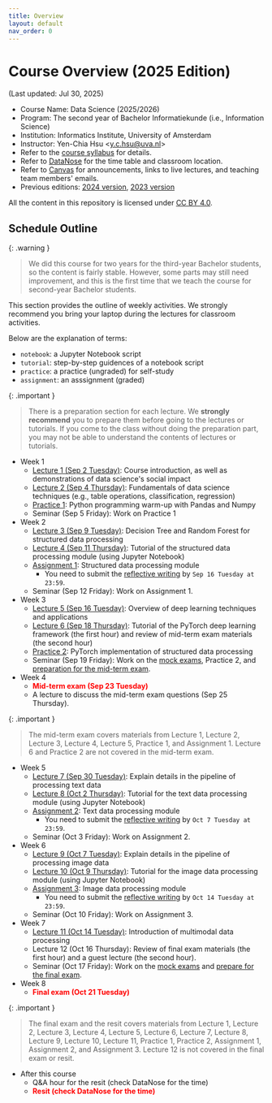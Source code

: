```yaml
---
title: Overview
layout: default
nav_order: 0
---
```


# Course Overview (2025 Edition)

(Last updated: Jul 30, 2025)

- Course Name: Data Science (2025/2026)
- Program: The second year of Bachelor Informatiekunde (i.e., Information Science)
- Institution: Informatics Institute, University of Amsterdam
- Instructor: Yen-Chia Hsu \<y.c.hsu@uva.nl\>
- Refer to the [course syllabus](syllabus) for details.
- Refer to [DataNose](https://datanose.nl/) for the time table and classroom location.
- Refer to [Canvas](https://canvas.uva.nl/) for announcements, links to live lectures, and teaching team members' emails.
- Previous editions: [2024 version](https://multix.io/data-science-book-uva-2024/), [2023 version](https://multix.io/data-science-book-uva-2023/)

All the content in this repository is licensed under [CC BY 4.0](https://creativecommons.org/licenses/by/4.0/).

## <a name="schedule"></a>Schedule Outline

{: .warning }
> We did this course for two years for the third-year Bachelor students, so the content is fairly stable. However, some parts may still need improvement, and this is the first time that we teach the course for second-year Bachelor students.

This section provides the outline of weekly activities. We strongly recommend you bring your laptop during the lectures for classroom activities.

Below are the explanation of terms:
- `notebook`: a Jupyter Notebook script
- `tutorial`: step-by-step guidences of a notebook script
- `practice`: a practice (ungraded) for self-study
- `assignment`: an asssignment (graded)

{: .important }
> There is a preparation section for each lecture. We **strongly recommend** you to prepare them before going to the lectures or tutorials. If you come to the class without doing the preparation part, you may not be able to understand the contents of lectures or tutorials.

- Week 1
  - [Lecture 1 (Sep 2 Tuesday)](lectures/lec1): Course introduction, as well as demonstrations of data science's social impact
  - [Lecture 2 (Sep 4 Thursday)](lectures/lec2): Fundamentals of data science techniques (e.g., table operations, classification, regression)
  - [Practice 1](https://multix.io/python-warm-up/): Python programming warm-up with Pandas and Numpy
  - Seminar (Sep 5 Friday): Work on Practice 1
- Week 2
  - [Lecture 3 (Sep 9 Tuesday)](lectures/lec3): Decision Tree and Random Forest for structured data processing
  - [Lecture 4 (Sep 11 Thursday)](lectures/lec4): Tutorial of the structured data processing module (using Jupyter Notebook)
  - [Assignment 1](https://multix.io/structured-data-module/docs/assignment-structured-data.html): Structured data processing module
    - You need to submit the [reflective writing](syllabus#reflective-writing-of-assignments) by `Sep 16 Tuesday at 23:59`.
  - Seminar (Sep 12 Friday): Work on Assignment 1.
- Week 3
  - [Lecture 5 (Sep 16 Tuesday)](lectures/lec5): Overview of deep learning techniques and applications
  - [Lecture 6 (Sep 18 Thursday)](lectures/lec6): Tutorial of the PyTorch deep learning framework (the first hour) and review of mid-term exam materials (the second hour)
  - [Practice 2](https://multix.io/structured-data-module/docs/pytorch-structured-data.html): PyTorch implementation of structured data processing
  - Seminar (Sep 19 Friday): Work on the [mock exams](others/mock-exam), Practice 2, and [preparation for the mid-term exam](syllabus#exam-preparation).
- Week 4
  - <span style="color:red">**Mid-term exam (Sep 23 Tuesday)**</span>
  - A lecture to discuss the mid-term exam questions (Sep 25 Thursday).

{: .important }
> The mid-term exam covers materials from Lecture 1, Lecture 2, Lecture 3, Lecture 4, Lecture 5, Practice 1, and Assignment 1. Lecture 6 and Practice 2 are not covered in the mid-term exam.

- Week 5
  - [Lecture 7 (Sep 30 Tuesday)](lectures/lec7): Explain details in the pipeline of processing text data
  - [Lecture 8 (Oct 2 Thursday)](lectures/lec8): Tutorial for the text data processing module (using Jupyter Notebook)
  - [Assignment 2](https://multix.io/text-data-module/docs/assignment-text-data.html): Text data processing module
    - You need to submit the [reflective writing](syllabus#reflective-writing-of-assignments) by `Oct 7 Tuesday at 23:59`.
  - Seminar (Oct 3 Friday): Work on Assignment 2.
- Week 6
  - [Lecture 9 (Oct 7 Tuesday)](lectures/lec9): Explain details in the pipeline of processing image data
  - [Lecture 10 (Oct 9 Thursday)](lectures/lec10): Tutorial for the image data processing module (using Jupyter Notebook)
  - [Assignment 3](https://multix.io/image-data-module/docs/assignment-image-data.html): Image data processing module
    - You need to submit the [reflective writing](syllabus#reflective-writing-of-assignments) by `Oct 14 Tuesday at 23:59`.
  - Seminar (Oct 10 Friday): Work on Assignment 3.
- Week 7
  - [Lecture 11 (Oct 14 Tuesday)](lectures/lec11): Introduction of multimodal data processing
  - Lecture 12 (Oct 16 Thursday): Review of final exam materials (the first hour) and a guest lecture (the second hour).
  - Seminar (Oct 17 Friday): Work on the [mock exams](others/mock-exam) and [prepare for the final exam](syllabus#exam-preparation).
- Week 8
  - <span style="color:red">**Final exam (Oct 21 Tuesday)**</span>

{: .important }
> The final exam and the resit covers materials from Lecture 1, Lecture 2, Lecture 3, Lecture 4, Lecture 5, Lecture 6, Lecture 7, Lecture 8, Lecture 9, Lecture 10, Lecture 11, Practice 1, Practice 2, Assignment 1, Assignment 2, and Assignment 3. Lecture 12 is not covered in the final exam or resit.

- After this course
  - Q&A hour for the resit (check DataNose for the time)
  - <span style="color:red">**Resit (check DataNose for the time)**</span>
